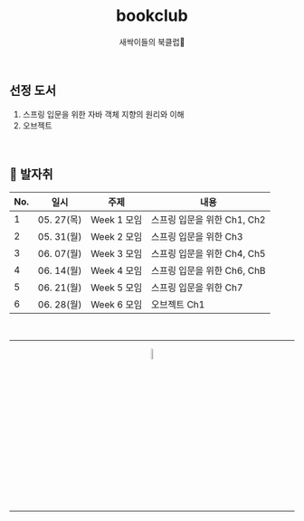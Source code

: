 <div align=center>
<h1> bookclub </h1>

새싹이들의 북클럽🌱

</div>

<br />

## 선정 도서 
1. 스프링 입문을 위한 자바 객체 지향의 원리와 이해
2. 오브젝트
<br />

## 🐾 발자취

| No. | 일시 | 주제 | 내용 | 
|---|-----|-----|-----|
| 1 | 05. 27(목) | Week 1  모임 | 스프링 입문을 위한 Ch1, Ch2 |
| 2 | 05. 31(월) | Week 2  모임 | 스프링 입문을 위한 Ch3 |
| 3 | 06. 07(월) | Week 3  모임 | 스프링 입문을 위한 Ch4, Ch5 |
| 4 | 06. 14(월) | Week 4  모임 | 스프링 입문을 위한 Ch6, ChB |
| 5 | 06. 21(월) | Week 5  모임 | 스프링 입문을 위한 Ch7 |
| 6 | 06. 28(월) | Week 6  모임 | 오브젝트 Ch1 |

<br />
<hr />
<p align="center">
    <img width="7%" alt="_2021-05-12__1 58 58" src="https://user-images.githubusercontent.com/25525648/117926239-69859c00-b333-11eb-88d1-3c59bd5cf166.png">
</p>
<hr />
